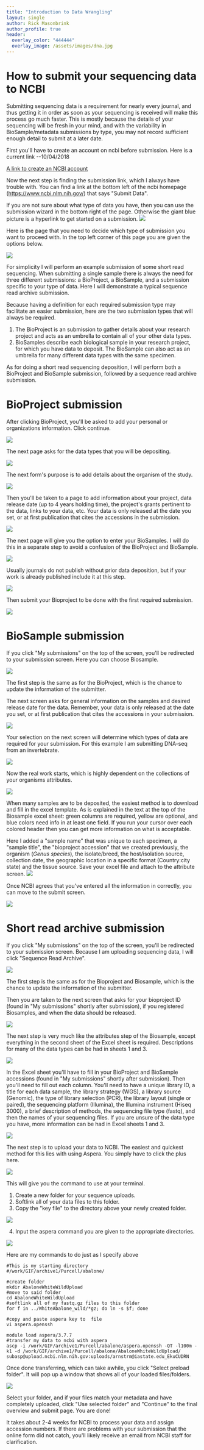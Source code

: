```yaml
---
title: "Introduction to Data Wrangling"
layout: single
author: Rick Masonbrink
author_profile: true
header:
  overlay_color: "444444"
  overlay_image: /assets/images/dna.jpg
---
```


# How to submit your sequencing data to NCBI

Submitting sequencing data is a requirement for nearly every journal, and thus getting it in order as soon as your sequencing is received  will make this process go much faster.  This is mostly because the details of your sequencing will be fresh in your mind, and with the variability in BioSample/metadata submissions by type, you may not record sufficient enough detail to submit at a later date.  

First you'll have to create an account on ncbi before submission.  Here is a current link --10/04/2018

[A link to create an NCBI account](https://www.ncbi.nlm.nih.gov/account/register/?back_url=https%3A%2F%2Fwww.ncbi.nlm.nih.gov%2F&partners-uri=cms:/account/partners)

Now the next step is finding the submission link, which I always have trouble with.  You can find a link at the bottom left of the ncbi homepage (https://www.ncbi.nlm.nih.gov/) that says "Submit Data".

If you are not sure about what type of data you have, then you can use the submission wizard in the bottom right of the page.  Otherwise the giant blue picture is a hyperlink to get started on a submission.
![](assets/SubmitFig1.png)

Here is the page that you need to decide which type of submission you want to proceed with.  In the top left corner of this page you are given the options below.

![](assets/SubmitFig2.png)

For simplicity I will perform an example submission of some short read sequencing. When submitting a single sample there is always the need for three different submissions: a BioProject, a BioSample, and a submission specific to your type of data. Here I will demonstrate a typical sequence read archive submission.

Because having a definition for each required submission type may facilitate an easier submission, here are the two submission types that will always  be required.
1. The BioProject is an submission to gather details about your research project and acts as an umbrella to contain all of your other data types.
2. BioSamples describe each biological sample in your research project, for which you have data to deposit.  The BioSample can also act as an umbrella for many different data types with the same specimen.

As for doing a short read sequencing deposition, I will perform both a BioProject and BioSample submission, followed by a sequence read archive submission.

# BioProject submission

After clicking BioProject, you'll be asked to add your personal or organizations information. Click continue.

![](assets/BioProjectfig1submitter.png)

The next page asks for the data types that you will be depositing.

![](assets/BioProjectfig2projecttype.png)

The next form's purpose is to add details about the organism of the study.

![](assets/Bioprojectfig3target.png)

Then you'll be taken to a page to add information about your project, data release date (up to 4 years holding time), the project's grants pertinent to the data, links to your data, etc. Your data is only released at the date you set, or at first publication that cites the accessions in the submission.

![](assets/Bioprojectfig4generalinfo.png)

The next page will give you the option to enter your BioSamples. I will do this in a separate step to avoid a confusion of the BioProject and BioSample.  

![](assets/BioProjectfig5Biosample.png)

Usually journals do not publish without prior data deposition, but if your work is already published include it at this step.

![](assets/Bioprojectfig5publications.png)

Then submit your Bioproject to be done with the first required submission.

![](assets/BioProjectfig7Overview.png)

# BioSample submission

If you click "My submissions" on the top of the screen, you'll be redirected to your submission screen.  Here you can choose Biosample.

![](assets/SubmitFig2.png)

The first step is the same as for the BioProject, which is the chance to update the information of the submitter.

The next screen asks for general information on the samples and desired release date for the data.  Remember, your data is only released at the date you set, or at first publication that cites the accessions in your submission.

![](assets/biosamplefig1releasedate.png)

Your selection on the next screen will determine which types of data are required for your submission.
For this example I am submitting DNA-seq from an invertebrate.

![](assets/biosamplefig2SampleType.png)

Now the real work starts, which is highly dependent on the collections of your organisms attributes.

![](assets/Biosampleattributes.png)

When many samples are to be deposited, the easiest method is to download and fill in the excel template. As is explained in the text at the top of the Biosample excel sheet: green columns are required, yellow are optional, and blue colors need info in at least one field. If you run your cursor over each colored header then you can get more information on what is acceptable.

Here I added a "sample name" that was unique to each specimen, a "sample title", the "bioproject accession" that we created previously, the organism (*Genus species*), the isolate/breed, the host/isolation source, collection date, the geographic location in a specific format (Country:city state) and the tissue source. Save your excel file and attach to the attribute screen.
![](assets/BiosampleAttributesExcelSheet.png)

Once NCBI agrees that you've entered all the information in correctly, you can move to the submit screen.

![](assets/submitBiosample.png)


# Short read archive submission

If you click "My submissions" on the top of the screen, you'll be redirected to your submission screen.  Because I am uploading sequencing data, I will click "Sequence Read Archive".

![](assets/SubmitFig2.png)

The first step is the same as for the Bioproject and Biosample, which is the chance to update the information of the submitter.

Then you are taken to the next screen that asks for your bioproject ID (found in "My submissions" shortly after submission), if you registered Biosamples, and when the data should be released.  

![](assets/ShortReadArchiveGenInfo.png)

The next step is very much like the attributes step of the Biosample, except everything in the second sheet of the Excel sheet is required.  Descriptions for many of the data types can be had in sheets 1 and 3.

![](assets/SRAmetadata.png)

In the Excel sheet you'll have to fill in your BioProject and BioSample accessions (found in "My submissions" shortly after submission).  Then you'll need to fill out each column.  You'll need to have a unique library ID, a title for each data sample, the library strategy (WGS), a library source (Genomic), the type of library selection (PCR), the library layout (single or paired), the sequencing platform (Illumina), the Illumina instrument (Hiseq 3000), a brief description of methods, the sequencing file type (fastq), and then the names of your sequencing files. If you are unsure of the data type you have, more information can be had in Excel sheets 1 and 3.

![](assets/metadataExcel.png)

The next step is to upload your data to NCBI.  The easiest and quickest method for this lies with using Aspera.  You simply have to click the plus here.

![](assets/aspera.png)

This will give you the command to use at your terminal.

1.  Create a new folder for your sequence uploads.
2.  Softlink all of your data files to this folder.
3.  Copy the "key file" to the directory above your newly created folder.  

![](assets/keyfile.png)

4.  Input the aspera command you are given to the appropriate directories.

![](assets/asperaAll.png)

Here are my commands to do just as I specify above
```
#This is my starting directory
#/work/GIF/archive1/Purcell/abalone/

#create folder
mkdir AbaloneWhiteWildUpload
#move to said folder
cd AbaloneWhiteWildUpload
#softlink all of my fastq.gz files to this folder
for f in ../WhiteAbalone_wild/*gz; do ln -s $f; done

#copy and paste aspera key to  file
vi aspera.openssh

module load aspera/3.7.7
#transfer my data to ncbi with aspera
ascp -i /work/GIF/archive1/Purcell/abalone/aspera.openssh -QT -l100m -k1 -d /work/GIF/archive1/Purcell/abalone/AbaloneWhiteWildUpload/ subasp@upload.ncbi.nlm.nih.gov:uploads/arnstrm@iastate.edu_EkuCUDRN
```

Once done transferring, which can take awhile, you click "Select preload folder".  It will pop up a window that shows all of your loaded files/folders.

![](assets/preloadfolder.png)

Select your folder, and if your files match your metadata and have completely uploaded, click "Use selected folder" and "Continue" to the final overview and submit page.  You are done!


It takes about 2-4 weeks for NCBI to process your data and assign accession numbers. If there are problems with your submission that the online form did not catch, you'll likely receive an email from NCBI staff for clarification.
